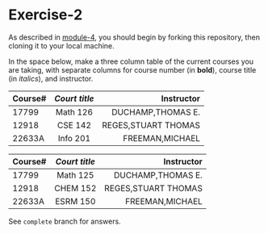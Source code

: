 # Exercise-2

As described in [module-4](https://github.com/INFO-201/m4-git-intro), you should begin by forking this repository, then cloning it to your local machine.

In the space below, make a three column table of the current courses you are taking, with separate columns for course number (in **bold**), course title (in _italics_), and instructor.

| **Course#**   |_Court title_   | Instructor             |
| ------------- |:-------------: | -----:                 |
| 17799         | Math 126       | DUCHAMP,THOMAS E.      |
| 12918         | CSE 142        | REGES,STUART THOMAS    |
| 22633A        | Info 201       | FREEMAN,MICHAEL        |

| **Course#**   |_Court title_   | Instructor             |
| ------------- |:-------------: | -----:                 |
| 17799         | Math 125       | DUCHAMP,THOMAS E.      |
| 12918         | CHEM 152       | REGES,STUART THOMAS    |
| 22633A        | ESRM 150       | FREEMAN,MICHAEL        |

See `complete` branch for answers.


